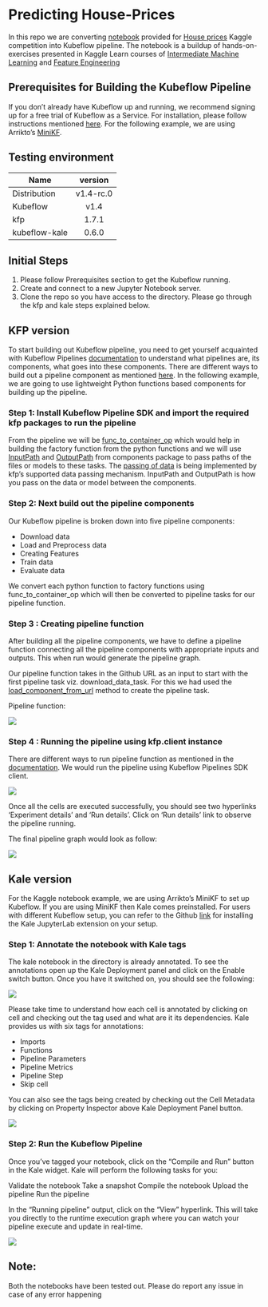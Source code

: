 # Predicting House-Prices

In this repo we are converting [notebook](https://www.kaggle.com/code/ryanholbrook/feature-engineering-for-house-prices) provided for [House prices](https://www.kaggle.com/c/house-prices-advanced-regression-techniques) Kaggle competition into Kubeflow pipeline. The notebook is a buildup of hands-on-exercises presented in Kaggle Learn courses of [Intermediate Machine Learning](https://www.kaggle.com/learn/intermediate-machine-learning) and [Feature Engineering](https://www.kaggle.com/learn/feature-engineering)

## Prerequisites for Building the Kubeflow Pipeline

If you don’t already have Kubeflow up and running, we recommend signing up for a free trial of Kubeflow as a Service. For installation, please follow instructions mentioned [here](https://www.kubeflow.org/docs/started/installing-kubeflow/). For the following example, we are using Arrikto’s [MiniKF](https://www.arrikto.com/blog/kubeflow/news/minikf-a-fast-and-easy-way-to-deploy-kubeflow-on-your-laptop/).

## Testing environment

| Name          | version       | 
| ------------- |:-------------:|
| Distribution  | v1.4-rc.0     |
| Kubeflow      | v1.4          |
| kfp           | 1.7.1         |
| kubeflow-kale | 0.6.0         |

## Initial Steps

1. Please follow Prerequisites section to get the Kubeflow running.
2. Create and connect to a new Jupyter Notebook server.
3. Clone the repo so you have access to the directory. Please go through the kfp and kale steps explained below.

## KFP version

To start building out Kubeflow pipeline, you need to get yourself acquainted with Kubeflow Pipelines [documentation](https://www.kubeflow.org/docs/components/pipelines/sdk/build-pipeline/) to understand what pipelines are, its components, what goes into these components. There are different ways to build out a pipeline component as mentioned [here](https://www.kubeflow.org/docs/components/pipelines/sdk/build-pipeline/#building-pipeline-components). In the following example, we are going to use lightweight Python functions based components for building up the pipeline.

### Step 1: Install Kubeflow Pipeline SDK and import the required kfp packages to run the pipeline

From the pipeline we will be [func_to_container_op](https://kubeflow-pipelines.readthedocs.io/en/stable/source/kfp.components.html#kfp.components.func_to_container_op) which would help in building the factory function from the python functions and we will use [InputPath](https://kubeflow-pipelines.readthedocs.io/en/stable/source/kfp.components.html#kfp.components.InputPath) and [OutputPath](https://kubeflow-pipelines.readthedocs.io/en/stable/source/kfp.components.html#kfp.components.OutputPath) from components package to pass paths of the files or models to these tasks. The [passing of data](https://www.kubeflow.org/docs/components/pipelines/sdk/python-function-components/#pass-data) is being implemented by kfp’s supported data passing mechanism. InputPath and OutputPath is how you pass on the data or model between the components.

### Step 2: Next build out the pipeline components 

Our Kubeflow pipeline is broken down into five pipeline components:

- Download data
- Load and Preprocess data
- Creating Features
- Train data
- Evaluate data

We convert each python function to factory functions using func_to_container_op which will then be converted to pipeline tasks for our pipeline function.

### Step 3 : Creating pipeline function

After building all the pipeline components, we have to define a pipeline function connecting all the pipeline components with appropriate inputs and outputs. This when run would generate the pipeline graph.

Our pipeline function takes in the Github URL as an input to start with the first pipeline task viz. download_data_task. For this we had used the [load_component_from_url](https://kubeflow-pipelines.readthedocs.io/en/stable/source/kfp.components.html?highlight=load_component_from_url#kfp.components.load_component_from_url) method to create the pipeline task.

Pipeline function:

<img src=images/kfp_pipeline_func>

### Step 4 : Running the pipeline using kfp.client instance

There are different ways to run pipeline function as mentioned in the [documentation](https://www.kubeflow.org/docs/components/pipelines/sdk/build-pipeline/#compile-and-run-your-pipeline). We would run the pipeline using Kubeflow Pipelines SDK client.

<img src=images/kfp_client>

Once all the cells are executed successfully, you should see two hyperlinks ‘Experiment details’ and ‘Run details’. Click on ‘Run details’ link to observe the pipeline running. 

The final pipeline graph would look as follow:

<img src=images/kfp_pipeline_graph>


## Kale version

For the Kaggle notebook example, we are using Arrikto’s MiniKF to set up Kubeflow. If you are using MiniKF then Kale comes preinstalled. For users with different Kubeflow setup, you can refer to the Github [link](https://github.com/kubeflow-kale/kale#getting-started) for installing the Kale JupyterLab extension on your setup.

### Step 1: Annotate the notebook with Kale tags

The kale notebook in the directory is already annotated. To see the annotations open up the Kale Deployment panel and click on the Enable switch button. Once you have it switched on, you should see the following:

<img src=images/kale_deployment_panel>

Please take time to understand how each cell is annotated by clicking on cell and checking out the tag used and what are it its dependencies. Kale provides us with six tags for annotations:

- Imports
- Functions
- Pipeline Parameters
- Pipeline Metrics
- Pipeline Step
- Skip cell

You can also see the tags being created by checking out the Cell Metadata by clicking on Property Inspector above Kale Deployment Panel button.

<img src=images/kale_cell_metadata>

### Step 2: Run the Kubeflow Pipeline

Once you’ve tagged your notebook, click on the “Compile and Run” button in the Kale widget. Kale will perform the following tasks for you:

Validate the notebook
Take a snapshot
Compile the notebook
Upload the pipeline
Run the pipeline

In the “Running pipeline” output, click on the “View” hyperlink. This will take you directly to the runtime execution graph where you can watch your pipeline execute and update in real-time.

<img src=images/kale_pipeline_graph>

## Note:
Both the notebooks have been tested out. Please do report any issue in case of any error happening